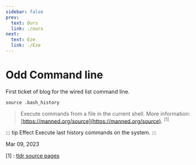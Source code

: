 ```yaml
---
sidebar: false
prev: 
  text: Ours
  link: ./ours
next: 
  text: Eze
  link: ./Eze
---
```


# Odd Command line

First ticket of blog for the wired list command line.

``source .bash_history``

> Execute commands from a file in the current shell. More information: [https://manned.org/source](https://manned.org/source). <sup>[1]</sup>

::: tip Effect
Execute last history commands on the system.
:::

Mar 09, 2023

[1] : [tldr source pages](https://tldr.inbrowser.app/pages/common/source)
